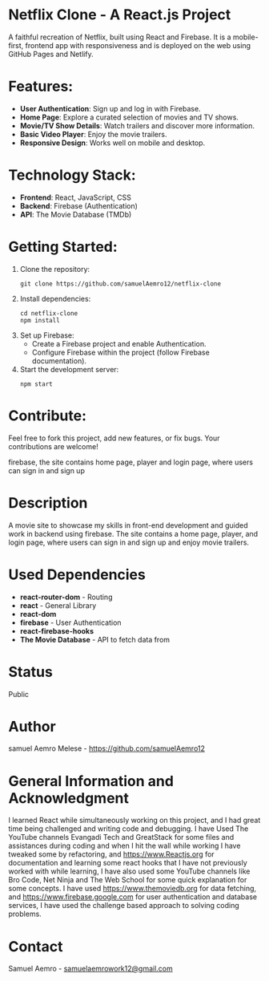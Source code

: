 
# Netflix Clone - A React.js Project

A faithful recreation of Netflix, built using React and Firebase. It is a mobile-first, frontend app with responsiveness and is deployed on the web using GitHub Pages and Netlify.


# Features:
- **User Authentication**: Sign up and log in with Firebase.
- **Home Page**: Explore a curated selection of movies and TV shows.
- **Movie/TV Show Details**: Watch trailers and discover more information.
- **Basic Video Player**: Enjoy the movie trailers.
- **Responsive Design**: Works well on mobile and desktop.


# Technology Stack:
- **Frontend**: React, JavaScript, CSS
- **Backend**: Firebase (Authentication)
- **API**: The Movie Database (TMDb)

# Getting Started:
1. Clone the repository:
   ```
   git clone https://github.com/samuelAemro12/netflix-clone
   ```
2. Install dependencies:
   ```
   cd netflix-clone
   npm install
   ```
3. Set up Firebase:
   - Create a Firebase project and enable Authentication.
   - Configure Firebase within the project (follow Firebase documentation).
4. Start the development server:
   ```
   npm start
   ```
# Contribute:
Feel free to fork this project, add new features, or fix bugs. Your contributions are welcome!

firebase, the site contains home page, player and login page, where users can sign in and sign up

# Description
A movie site to showcase my skills in front-end development and guided work in backend using firebase. The site contains a home page, player, and login page, where users can sign in and sign up and enjoy movie trailers.


# Used Dependencies
- **react-router-dom** - Routing
- **react** - General Library
- **react-dom**
- **firebase** - User Authentication
- **react-firebase-hooks**
- **The Movie Database** - API to fetch data from

# Status
Public

# Author
samuel Aemro Melese - https://github.com/samuelAemro12

# General Information and Acknowledgment
I learned React while simultaneously working on this project, and I had great time being challenged
and writing code and debugging. I have Used The YouTube channels Evangadi Tech and GreatStack for some
files and assistances during coding and when I hit the wall while working I have tweaked some by refactoring,
and https://www.Reactjs.org for documentation and learning some react hooks that I have not previously worked 
with while learning, I have also used some YouTube channels like Bro Code, Net Ninja and The Web School 
for some quick explanation for some concepts. I have used https://www.themoviedb.org for data fetching, and 
https://www.firebase.google.com for user authentication and database services, I have used the challenge based approach to solving coding problems.

# Contact 
Samuel Aemro - samuelaemrowork12@gmail.com

